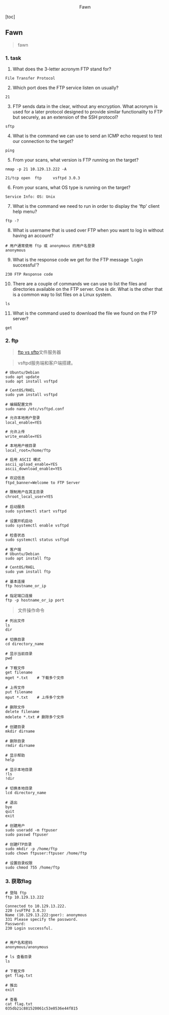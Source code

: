<center>Fawn</center>







[toc]







## Fawn

> fawn







### 1. task

1. What does the 3-letter acronym FTP stand for?

```shell
File Transfer Protocol
```

2. Which port does the FTP service listen on usually?

```shell
21
```

3. FTP sends data in the clear, without any encryption. What acronym is used for a later protocol designed to provide similar functionality to FTP but securely, as an extension of the SSH protocol?

```shell
sftp
```

4. What is the command we can use to send an ICMP echo request to test our connection to the target?

```shell
ping 
```

5. From your scans, what version is FTP running on the target?

```shell
nmap -p 21 10.129.13.222 -A

21/tcp open  ftp     vsftpd 3.0.3
```

6. From your scans, what OS type is running on the target?

```shell
Service Info: OS: Unix
```

7. What is the command we need to run in order to display the 'ftp' client help menu?

```shell
ftp -?  
```

8. What is username that is used over FTP when you want to log in without having an account?

```shell
# 用户通常使用 ftp 或 anonymous 的用户名登录
anonymous
```

9. What is the response code we get for the FTP message 'Login successful'?

```shell
230 FTP Response code
```

10. There are a couple of commands we can use to list the files and directories available on the FTP server. One is dir. What is the other that is a common way to list files on a Linux system.

```shell
ls
```

11. What is the command used to download the file we found on the FTP server?

```shell
get
```



### 2. ftp

> [ftp vs sftp](https://cloud.tencent.com/developer/article/2279327)文件服务器

> vsftpd服务端和客户端搭建。

```shell
# Ubuntu/Debian
sudo apt update
sudo apt install vsftpd

# CentOS/RHEL
sudo yum install vsftpd

# 编辑配置文件
sudo nano /etc/vsftpd.conf
```

```txt
# 允许本地用户登录
local_enable=YES

# 允许上传
write_enable=YES

# 本地用户根目录
local_root=/home/ftp

# 启用 ASCII 模式
ascii_upload_enable=YES
ascii_download_enable=YES

# 欢迎信息
ftpd_banner=Welcome to FTP Server

# 限制用户在其主目录
chroot_local_user=YES
```

```shell
# 启动服务
sudo systemctl start vsftpd

# 设置开机启动
sudo systemctl enable vsftpd

# 检查状态
sudo systemctl status vsftpd
```

```shell
# 客户端
# Ubuntu/Debian
sudo apt install ftp

# CentOS/RHEL
sudo yum install ftp

# 基本连接
ftp hostname_or_ip

# 指定端口连接
ftp -p hostname_or_ip port
```

> 文件操作命令

```shell
# 列出文件
ls
dir

# 切换目录
cd directory_name

# 显示当前目录
pwd

# 下载文件
get filename
mget *.txt    # 下载多个文件

# 上传文件
put filename
mput *.txt    # 上传多个文件

# 删除文件
delete filename
mdelete *.txt # 删除多个文件

# 创建目录
mkdir dirname

# 删除目录
rmdir dirname

# 显示帮助
help

# 显示本地目录
!ls
!dir

# 切换本地目录
lcd directory_name

# 退出
bye
quit
exit

# 创建用户
sudo useradd -m ftpuser
sudo passwd ftpuser

# 创建FTP目录
sudo mkdir -p /home/ftp
sudo chown ftpuser:ftpuser /home/ftp

# 设置目录权限
sudo chmod 755 /home/ftp
```





### 3. 获取flag

```shell
# 登陆 ftp
ftp 10.129.13.222 

Connected to 10.129.13.222.
220 (vsFTPd 3.0.3)
Name (10.129.13.222:goer): anonymous
331 Please specify the password.
Password: 
230 Login successful.


# 用户名和密码
anonymous/anonymous

# ls 查看目录
ls

# 下载文件
get flag.txt

# 推出
exit

# 查看
cat flag.txt
035db21c881520061c53e0536e44f815
```

